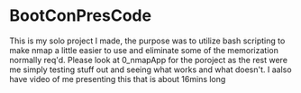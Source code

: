 # BootConPresCode
This is my solo project I made, the purpose was to utilize bash scripting to make nmap a little easier to use and eliminate some of the memorization normally req'd. Please look at 0_nmapApp for the poroject as the rest were me simply testing stuff out and seeing what works and what doesn't. I aalso have video of me presenting this that is about 16mins long
